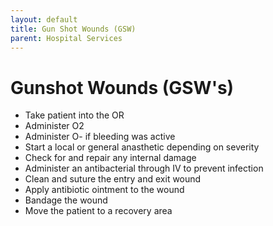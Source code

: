 ```yaml
---
layout: default
title: Gun Shot Wounds (GSW)
parent: Hospital Services
---
```


# Gunshot Wounds (GSW's)

- Take patient into the OR
- Administer O2
- Administer O- if bleeding was active
- Start a local or general anasthetic depending on severity
- Check for and repair any internal damage
- Administer an antibacterial through IV to prevent infection
- Clean and suture the entry and exit wound
- Apply antibiotic ointment to the wound
- Bandage the wound
- Move the patient to a recovery area